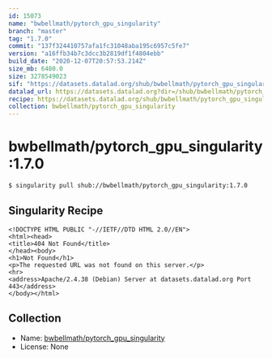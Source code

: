 ```yaml
---
id: 15073
name: "bwbellmath/pytorch_gpu_singularity"
branch: "master"
tag: "1.7.0"
commit: "137f324410757afa1fc31048aba195c6957c5fe7"
version: "a16ffb34b7c3dcc3b2819df1f4804ebb"
build_date: "2020-12-07T20:57:53.214Z"
size_mb: 6480.0
size: 3278549023
sif: "https://datasets.datalad.org/shub/bwbellmath/pytorch_gpu_singularity/1.7.0/2020-12-07-137f3244-a16ffb34/a16ffb34b7c3dcc3b2819df1f4804ebb.sif"
datalad_url: https://datasets.datalad.org?dir=/shub/bwbellmath/pytorch_gpu_singularity/1.7.0/2020-12-07-137f3244-a16ffb34/
recipe: https://datasets.datalad.org/shub/bwbellmath/pytorch_gpu_singularity/1.7.0/2020-12-07-137f3244-a16ffb34/Singularity
collection: bwbellmath/pytorch_gpu_singularity
---
```


# bwbellmath/pytorch_gpu_singularity:1.7.0

```bash
$ singularity pull shub://bwbellmath/pytorch_gpu_singularity:1.7.0
```

## Singularity Recipe

```singularity
<!DOCTYPE HTML PUBLIC "-//IETF//DTD HTML 2.0//EN">
<html><head>
<title>404 Not Found</title>
</head><body>
<h1>Not Found</h1>
<p>The requested URL was not found on this server.</p>
<hr>
<address>Apache/2.4.38 (Debian) Server at datasets.datalad.org Port 443</address>
</body></html>
```

## Collection

 - Name: [bwbellmath/pytorch_gpu_singularity](https://github.com/bwbellmath/pytorch_gpu_singularity)
 - License: None

